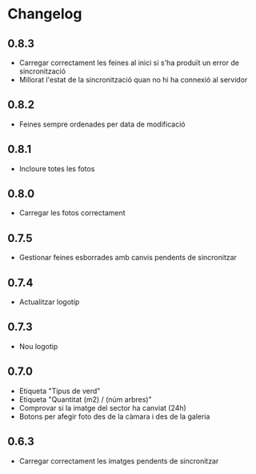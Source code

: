 Changelog
=========

0.8.3
-----
- Carregar correctament les feines al inici si s'ha produït un error de
  sincronització
- Millorat l'estat de la sincronització quan no hi ha connexió al servidor

0.8.2
-----
- Feines sempre ordenades per data de modificació

0.8.1
-----
- Incloure totes les fotos

0.8.0
-----
- Carregar les fotos correctament

0.7.5
-----
- Gestionar feines esborrades amb canvis pendents de sincronitzar

0.7.4
-----
- Actualitzar logotip

0.7.3
-----
- Nou logotip

0.7.0
-----
- Etiqueta "Tipus de verd"
- Etiqueta "Quantitat (m2) / (núm arbres)"
- Comprovar si la imatge del sector ha canviat (24h)
- Botons per afegir foto des de la càmara i des de la galeria

0.6.3
-----
- Carregar correctament les imatges pendents de sincronitzar
